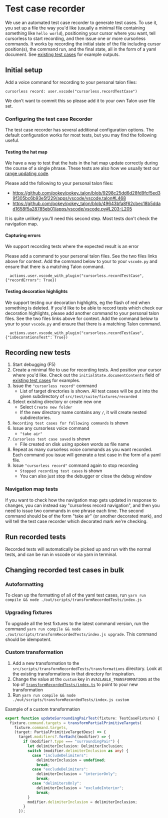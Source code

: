 # Test case recorder

We use an automated test case recorder to generate test cases. To use it, you
set up a file the way you'd like (usually a minimal file containing something
like `hello world`), positioning your cursor where you want, tell cursorless to
start recording, and then issue one or more cursorless commands. It works by
recording the initial state of the file including cursor position(s), the
command run, and the final state, all in the form of a yaml document. See
[existing test cases](../../src/test/suite/fixtures/recorded) for example outputs.

## Initial setup

Add a voice command for recording to your personal talon files:

```talon
cursorless record: user.vscode("cursorless.recordTestCase")
```

We don't want to commit this so please add it to your own Talon user file set.

### Configuring the test case Recorder

The test case recorder has several additional configuration options. The default configuration works for most tests, but you may find the following useful.

#### Testing the hat map

We have a way to test that the hats in the hat map update correctly during the course of a single phrase. These tests are also how we usually test our [range updating code](../api/modules/core_updateSelections_updateSelections).

Please add the following to your personal talon files:

- https://github.com/pokey/pokey_talon/blob/9298c25dd6d28fd9fcf5ed39f305bc6b93e5f229/apps/vscode/vscode.talon#L468
- https://github.com/pokey/pokey_talon/blob/49643bfa8f62cbec18b5ddad1658f5a28785eb01/apps/vscode/vscode.py#L203-L205

It is quite unlikely you'll need this second step. Most tests don't check the navigation map.

#### Capturing errors

We support recording tests where the expected result is an error

Please add a command to your personal talon files. See the two files links above for context. Add the command below to your to your `vscode.py` and ensure that there is a matching Talon command.

```
  actions.user.vscode_with_plugin("cursorless.recordTestCase", {"recordErrors": True})
```

#### Testing decoration highlights

We support testing our decoration highlights, eg the flash of red when something is deleted. If you'd like to be able to record tests which check our decoration highlights, please add another command to your personal talon files. See the two files links above for context. Add the command below to your to your `vscode.py` and ensure that there is a matching Talon command.

```
  actions.user.vscode_with_plugin("cursorless.recordTestCase", {"isDecorationsTest": True})
```

## Recording new tests

1. Start debugging (F5)
1. Create a minimal file to use for recording tests. And position your cursor
   where you'd like. Check out the `initialState.documentContents` field of
   [existing test cases](../../src/test/suite/fixtures/recorded) for examples.
1. Issue the `"cursorless record"` command
   - List of target directories is shown. All test cases will be put into the
     given subdirectory of `src/test/suite/fixtures/recorded`
1. Select existing directory or create new one
   - Select `Create new folder`
   - If the new directory name contains any `/`, it will create nested
     subdirectories.
1. `Recording test cases for following commands` is shown
1. Issue any cursorless voice command
   - `"take air"`
1. `Cursorless test case saved` is shown
   - File created on disk using spoken words as file name
1. Repeat as many cursorless voice commands as you want recorded. Each command
   you
   issue will generate a test case in the form of a yaml file.
1. Issue `"cursorless record"` command again to stop recording
   - `Stopped recording test cases` is shown
   - You can also just stop the debugger or close the debug window

### Navigation map tests

If you want to check how the navigation map gets updated in response to changes, you can instead say "cursorless record navigation", and then you need to issue two commands in one phrase each time. The second command should be of the form "take air" (or another decorated mark), and will tell the test case recorder which decorated mark we're checking.

## Run recorded tests

Recorded tests will automatically be picked up and run with the normal tests,
and can be run in vscode or via yarn in terminal.

## Changing recorded test cases in bulk

### Autoformatting

To clean up the formatting of all of the yaml test cases, run `yarn run compile && node ./out/scripts/transformRecordedTests/index.js`

### Upgrading fixtures

To upgrade all the test fixtures to the latest command version, run the command `yarn run compile && node ./out/scripts/transformRecordedTests/index.js upgrade`. This command should be idempotent.

### Custom transformation

1. Add a new transformation to the `src/scripts/transformRecordedTests/transformations` directory. Look at the existing transformations in that directory for inspiration.
1. Change the value at the `custom` key in `AVAILABLE_TRANSFORMATIONS` at the top of
   [`transformRecordedTests/index.ts`](../../src/scripts/transformRecordedTests/index.ts) to
   point to your new transformation
1. Run `yarn run compile && node ./out/scripts/transformRecordedTests/index.js custom`

Example of a custom transformation

```typescript
export function updateSurroundingPairTest(fixture: TestCaseFixture) {
  fixture.command.targets = transformPartialPrimitiveTargets(
    fixture.command.targets,
    (target: PartialPrimitiveTargetDesc) => {
      target.modifiers?.forEach((modifier) => {
        if (modifier?.type === "surroundingPair") {
          let delimiterInclusion: DelimiterInclusion;
          switch (modifier.delimiterInclusion as any) {
            case "includeDelimiters":
              delimiterInclusion = undefined;
              break;
            case "excludeDelimiters":
              delimiterInclusion = "interiorOnly";
              break;
            case "delimitersOnly":
              delimiterInclusion = "excludeInterior";
              break;
          }
          modifier.delimiterInclusion = delimiterInclusion;
        }
      });
```
